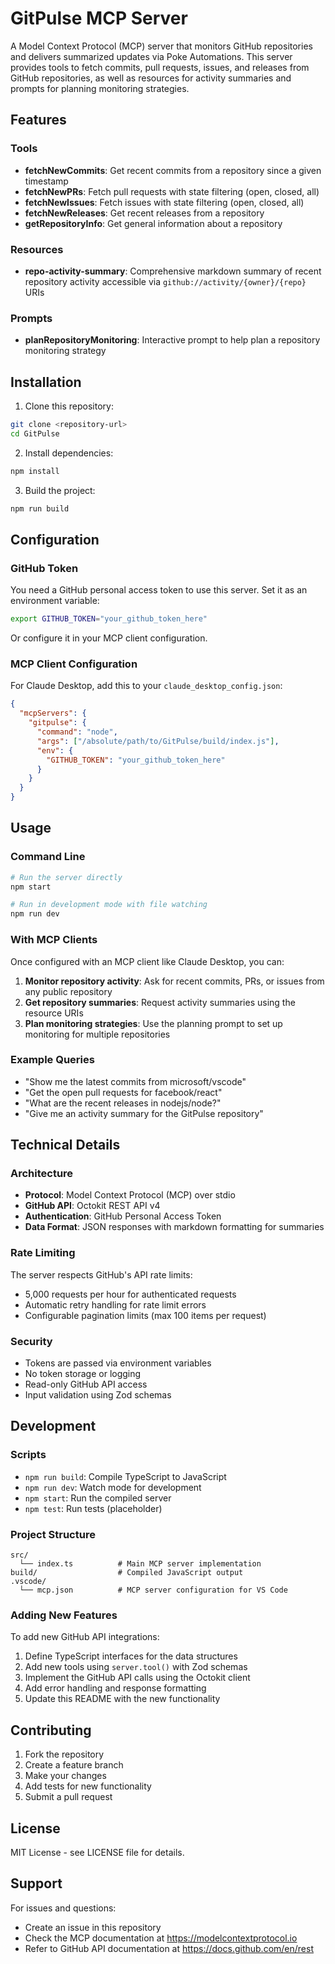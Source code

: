 # GitPulse MCP Server

A Model Context Protocol (MCP) server that monitors GitHub repositories and delivers summarized updates via Poke Automations. This server provides tools to fetch commits, pull requests, issues, and releases from GitHub repositories, as well as resources for activity summaries and prompts for planning monitoring strategies.

## Features

### Tools
- **fetchNewCommits**: Get recent commits from a repository since a given timestamp
- **fetchNewPRs**: Fetch pull requests with state filtering (open, closed, all)
- **fetchNewIssues**: Fetch issues with state filtering (open, closed, all)
- **fetchNewReleases**: Get recent releases from a repository
- **getRepositoryInfo**: Get general information about a repository

### Resources
- **repo-activity-summary**: Comprehensive markdown summary of recent repository activity accessible via `github://activity/{owner}/{repo}` URIs

### Prompts
- **planRepositoryMonitoring**: Interactive prompt to help plan a repository monitoring strategy

## Installation

1. Clone this repository:
```bash
git clone <repository-url>
cd GitPulse
```

2. Install dependencies:
```bash
npm install
```

3. Build the project:
```bash
npm run build
```

## Configuration

### GitHub Token
You need a GitHub personal access token to use this server. Set it as an environment variable:

```bash
export GITHUB_TOKEN="your_github_token_here"
```

Or configure it in your MCP client configuration.

### MCP Client Configuration

For Claude Desktop, add this to your `claude_desktop_config.json`:

```json
{
  "mcpServers": {
    "gitpulse": {
      "command": "node",
      "args": ["/absolute/path/to/GitPulse/build/index.js"],
      "env": {
        "GITHUB_TOKEN": "your_github_token_here"
      }
    }
  }
}
```

## Usage

### Command Line
```bash
# Run the server directly
npm start

# Run in development mode with file watching
npm run dev
```

### With MCP Clients

Once configured with an MCP client like Claude Desktop, you can:

1. **Monitor repository activity**: Ask for recent commits, PRs, or issues from any public repository
2. **Get repository summaries**: Request activity summaries using the resource URIs
3. **Plan monitoring strategies**: Use the planning prompt to set up monitoring for multiple repositories

### Example Queries

- "Show me the latest commits from microsoft/vscode"
- "Get the open pull requests for facebook/react"
- "What are the recent releases in nodejs/node?"
- "Give me an activity summary for the GitPulse repository"

## Technical Details

### Architecture
- **Protocol**: Model Context Protocol (MCP) over stdio
- **GitHub API**: Octokit REST API v4
- **Authentication**: GitHub Personal Access Token
- **Data Format**: JSON responses with markdown formatting for summaries

### Rate Limiting
The server respects GitHub's API rate limits:
- 5,000 requests per hour for authenticated requests
- Automatic retry handling for rate limit errors
- Configurable pagination limits (max 100 items per request)

### Security
- Tokens are passed via environment variables
- No token storage or logging
- Read-only GitHub API access
- Input validation using Zod schemas

## Development

### Scripts
- `npm run build`: Compile TypeScript to JavaScript
- `npm run dev`: Watch mode for development
- `npm start`: Run the compiled server
- `npm test`: Run tests (placeholder)

### Project Structure
```
src/
  └── index.ts          # Main MCP server implementation
build/                  # Compiled JavaScript output
.vscode/
  └── mcp.json          # MCP server configuration for VS Code
```

### Adding New Features

To add new GitHub API integrations:

1. Define TypeScript interfaces for the data structures
2. Add new tools using `server.tool()` with Zod schemas
3. Implement the GitHub API calls using the Octokit client
4. Add error handling and response formatting
5. Update this README with the new functionality

## Contributing

1. Fork the repository
2. Create a feature branch
3. Make your changes
4. Add tests for new functionality
5. Submit a pull request

## License

MIT License - see LICENSE file for details.

## Support

For issues and questions:
- Create an issue in this repository
- Check the MCP documentation at https://modelcontextprotocol.io
- Refer to GitHub API documentation at https://docs.github.com/en/rest
